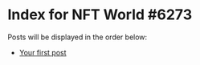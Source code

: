 # Index for NFT World #6273
Posts will be displayed in the order below:

- [Your first post](./001-first.md)

